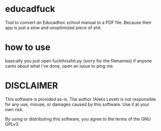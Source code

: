 # educadfuck
Tool to convert an Educadhoc school manual to a PDF file. Because their app is just a slow and unoptimized piece of shit. 

# how to use
basically you just open fuckthisshit.py (sorry for the filenames)
if anyone cares about what i've done, open an issue to ping me.

# DISCLAIMER
This software is provided as-is. The author (Aleks Levet) is not responsible 
for any use, misuse, or damages caused by this software. Use it at your own risk.

By using or distributing this software, you agree to the terms of the GNU GPLv3.

